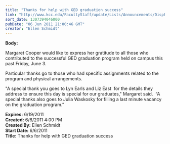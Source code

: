 ```yaml
---
title: "Thanks for help with GED graduation success"
link: "http://www.kcc.edu/FacultyStaff/update/Lists/Announcements/DispForm.aspx?ID=340"
sort_date: 1307394046000
pubDate: "06 Jun 2011 21:00:46 GMT"
creator: "Ellen Schmidt"
---
```


<div><b>Body:</b> <div class=ExternalClass2D3B4539E8AF44CA80A95E0F52A6B6C6><p>Margaret Cooper would like to express her gratitude to all those who contributed to the successful GED graduation program held on campus this past Friday, June 3.</p>
<p>Particular thanks go to those who had specific assignments related to the program and physical arrangements.</p>
<p>&quot;A special thank you goes to Lyn Earls and Liz East  for the details they address to ensure this day is special for our graduates,&quot; Margaret said.  “A special thanks also goes to Julia Waskosky for filling a last minute vacancy on the graduation program.” <br></p>
<div></div></div></div>
<div><b>Expires:</b> 6/19/2011</div>
<div><b>Created:</b> 6/6/2011 4:00 PM</div>
<div><b>Created By:</b> Ellen Schmidt</div>
<div><b>Start Date:</b> 6/6/2011</div>
<div><b>Title:</b> Thanks for help with GED graduation success</div>
